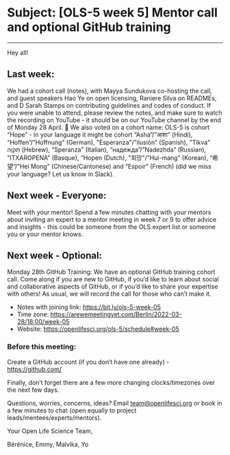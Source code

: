 # Subject: [OLS-5 week 5] Mentor call and optional GitHub training

---------------

Hey all!

## Last week: 

We had a cohort call (notes), with Mayya Sundukova co-hosting the call, and guest speakers Hao Ye on open licensing, Raniere Silva on READMEs, and D Sarah Stamps on contributing guidelines and codes of conduct. If you were unable to attend, please review the notes, and make sure to watch the recording on YouTube - it should be on our YouTube channel by the end of Monday 28 April. 
🎉 We also voted on a cohort name: OLS-5 is cohort “Hope” - in your language it might be  cohort “Asha”/”आशा“ (Hindi), “Hoffen”/”Hoffnung” (German), "Esperanza"/”ilusión” (Spanish), "Tikva" תִקוָה (Hebrew), “Speranza” (Italian), “надежда”/”Nadezhda” (Russian), “ITXAROPENA” (Basque), “Hopen (Dutch), "희망"/”Hui-mang” (Korean), “希望”/”Hei Mong” (Chinese/Cantonese) and “Espoir” (French) (did we miss your language? Let us know in Slack).

## Next week - Everyone:

Meet with your mentor! Spend a few minutes chatting with your mentors about inviting an expert to a mentor meeting in week 7 or 9 to offer advice and insights - this could be someone from the OLS expert list or someone you or your mentor knows.

## Next week - Optional:

Monday 28th GitHub Training: We have an optional GitHub training cohort call. Come along if you are new to GitHub, if you’d like to learn about social and collaborative aspects of GitHub, or if you’d like to share your expertise with others! As usual, we will record the call for those who can’t make it.

- Notes with joining link: https://bit.ly/ols-5-week-05 
- Time zone: https://arewemeetingyet.com/Berlin/2022-03-28/18:00/week-05 
- Website: https://openlifesci.org/ols-5/schedule#week-05 

### Before this meeting:
Create a GitHub account (if you don’t have one already) - https://github.com/

Finally, don’t forget there are a few more changing clocks/timezones over the next few days. 

Questions, worries, concerns, ideas? Email team@openlifesci.org or book in a few minutes to chat (open equally to project leads/mentees/experts/mentors).

Your Open Life Science Team,

Bérénice, Emmy, Malvika, Yo
